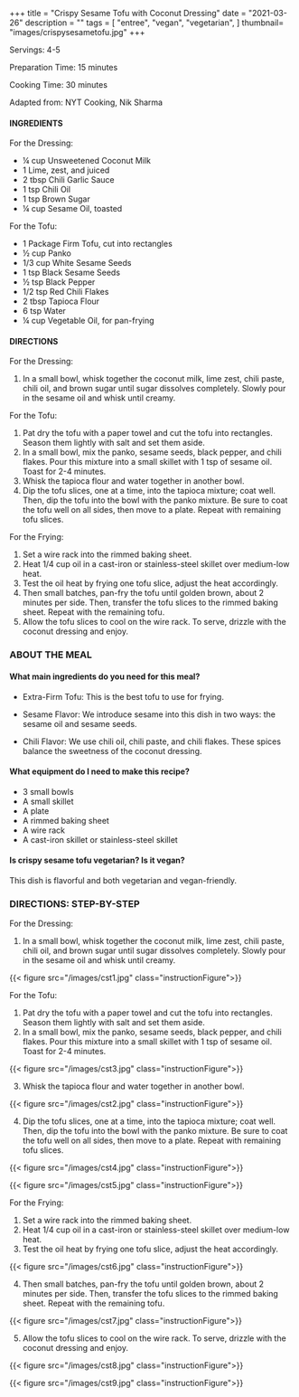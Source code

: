 +++
title = "Crispy Sesame Tofu with Coconut Dressing"
date = "2021-03-26"
description = ""
tags = [
    "entree",
    "vegan",
    "vegetarian",
]
thumbnail= "images/crispysesametofu.jpg"
+++

Servings: 4-5 <!--more-->

Preparation Time: 15 minutes 

Cooking Time: 30 minutes

Adapted from: NYT Cooking, Nik Sharma 

#### INGREDIENTS 

For the Dressing:

* ¼ cup Unsweetened Coconut Milk
* 1 Lime, zest, and juiced 
* 2 tbsp Chili Garlic Sauce 
* 1 tsp Chili Oil   
* 1 tsp Brown Sugar
* ¼ cup Sesame Oil, toasted 

For the Tofu:

* 1 Package Firm Tofu, cut into rectangles 
* ½ cup Panko 
* 1/3 cup White Sesame Seeds 
* 1 tsp Black Sesame Seeds 
* ½ tsp Black Pepper
* 1/2 tsp Red Chili Flakes
* 2 tbsp Tapioca Flour 
* 6 tsp Water 
* ¼ cup Vegetable Oil, for pan-frying
   
#### DIRECTIONS 

For the Dressing: 

1. In a small bowl, whisk together the coconut milk, lime zest, chili paste, chili oil, and brown sugar until sugar dissolves completely. Slowly pour in the sesame oil and whisk until creamy. 

For the Tofu: 

1. Pat dry the tofu with a paper towel and cut the tofu into rectangles. Season them lightly with salt and set them aside. 
2. In a small bowl, mix the panko, sesame seeds, black pepper, and chili flakes. Pour this mixture into a small skillet with 1 tsp of sesame oil. Toast for 2-4 minutes. 
3. Whisk the tapioca flour and water together in another bowl. 
4. Dip the tofu slices, one at a time, into the tapioca mixture; coat well. Then, dip the tofu into the bowl with the panko mixture. Be sure to coat the tofu well on all sides, then move to a plate. Repeat with remaining tofu slices.

For the Frying: 

1. Set a wire rack into the rimmed baking sheet.
2. Heat 1/4 cup oil in a cast-iron or stainless-steel skillet over medium-low heat. 
3. Test the oil heat by frying one tofu slice, adjust the heat accordingly. 
4. Then small batches, pan-fry the tofu until golden brown, about 2 minutes per side. Then, transfer the tofu slices to the rimmed baking sheet. Repeat with the remaining tofu. 
5. Allow the tofu slices to cool on the wire rack. To serve, drizzle with the coconut dressing and enjoy. 

### ABOUT THE MEAL

#### What main ingredients do you need for this meal?

* Extra-Firm Tofu: This is the best tofu to use for frying. 

* Sesame Flavor: We introduce sesame into this dish in two ways: the sesame oil and sesame seeds. 

* Chili Flavor: We use chili oil, chili paste, and chili flakes. These spices balance the sweetness of the coconut dressing. 

#### What equipment do I need to make this recipe?

* 3 small bowls 
* A small skillet 
* A plate 
* A rimmed baking sheet
* A wire rack 
* A cast-iron skillet or stainless-steel skillet 

#### Is crispy sesame tofu vegetarian? Is it vegan?

This dish is flavorful and both vegetarian and vegan-friendly.

### DIRECTIONS: STEP-BY-STEP 

For the Dressing: 

1. In a small bowl, whisk together the coconut milk, lime zest, chili paste, chili oil, and brown sugar until sugar dissolves completely. Slowly pour in the sesame oil and whisk until creamy. 

{{< figure src="/images/cst1.jpg" class="instructionFigure">}}


For the Tofu: 

1. Pat dry the tofu with a paper towel and cut the tofu into rectangles. Season them lightly with salt and set them aside. 
2. In a small bowl, mix the panko, sesame seeds, black pepper, and chili flakes. Pour this mixture into a small skillet with 1 tsp of sesame oil. Toast for 2-4 minutes. 

{{< figure src="/images/cst3.jpg" class="instructionFigure">}}

3. Whisk the tapioca flour and water together in another bowl. 

{{< figure src="/images/cst2.jpg" class="instructionFigure">}}

4. Dip the tofu slices, one at a time, into the tapioca mixture; coat well. Then, dip the tofu into the bowl with the panko mixture. Be sure to coat the tofu well on all sides, then move to a plate. Repeat with remaining tofu slices.


{{< figure src="/images/cst4.jpg" class="instructionFigure">}}

{{< figure src="/images/cst5.jpg" class="instructionFigure">}}

For the Frying: 

1. Set a wire rack into the rimmed baking sheet.
2. Heat 1/4 cup oil in a cast-iron or stainless-steel skillet over medium-low heat. 
3. Test the oil heat by frying one tofu slice, adjust the heat accordingly. 

{{< figure src="/images/cst6.jpg" class="instructionFigure">}}

4. Then small batches, pan-fry the tofu until golden brown, about 2 minutes per side. Then, transfer the tofu slices to the rimmed baking sheet. Repeat with the remaining tofu. 

{{< figure src="/images/cst7.jpg" class="instructionFigure">}}

5. Allow the tofu slices to cool on the wire rack. To serve, drizzle with the coconut dressing and enjoy. 

{{< figure src="/images/cst8.jpg" class="instructionFigure">}}

{{< figure src="/images/cst9.jpg" class="instructionFigure">}}
